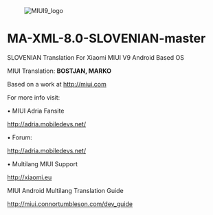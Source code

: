 <dl><dd><img src="http://i.imgur.com/JCMdFeD.png" border="0" alt="MIUI9_logo"></a></dd></dl>


MA-XML-8.0-SLOVENIAN-master
==========================

SLOVENIAN Translation For Xiaomi MIUI V9 Android Based OS


 MIUI Translation: **BOSTJAN, MARKO**

 Based on a work at http://miui.com


 For more info visit:
 
 • MIUI Adria Fansite

   http://adria.mobiledevs.net/
   
 • Forum:

   http://adria.mobiledevs.net/
  
 • Multilang MIUI Support
 
   http://xiaomi.eu


  MIUI Android Multilang Translation Guide

  http://miui.connortumbleson.com/dev_guide
